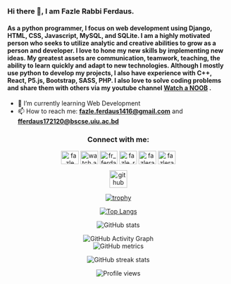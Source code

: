### Hi there 👋, I am Fazle Rabbi Ferdaus.
#### As a python programmer, I focus on web development using Django, HTML, CSS, Javascript, MySQL, and SQLite. I am a highly motivated person who seeks to utilize analytic and creative abilities to grow as a person and developer. I love to hone my new skills by implementing new ideas. My greatest assets are communication, teamwork, teaching, the ability to learn quickly and adapt to new technologies. Although I mostly use python to develop my projects, I also have experience with C++, React, P5.js, Bootstrap, SASS, PHP. I also love to solve coding problems and share them with others via my youtube channel [Watch a NOOB](https://www.youtube.com/channel/UCWToujZFgmCJHMJhxGITVTw) . 

- 🌱 I’m currently learning Web Development 
- 📫 How to reach me: **fazle.ferdaus1416@gmail.com**  and **fferdaus172120@bscse.uiu.ac.bd**

<h3 align="center">Connect with me:</h3>
<p align="center">
<a href="https://linkedin.com/in/fazle rabbi ferdaus" target="blank"><img align="center" src="https://cdn.jsdelivr.net/npm/simple-icons@3.0.1/icons/linkedin.svg" alt="fazle rabbi ferdaus" height="30" width="40" /></a>
<a href="https://www.youtube.com/c/watch a noob" target="blank"><img align="center" src="https://cdn.jsdelivr.net/npm/simple-icons@3.0.1/icons/youtube.svg" alt="watch a noob" height="30" width="40" /></a>
<a href="https://www.hackerrank.com/fr_ferdaus" target="blank"><img align="center" src="https://cdn.jsdelivr.net/npm/simple-icons@3.0.1/icons/hackerrank.svg" alt="fr_ferdaus" height="30" width="40" /></a>
<a href="https://codeforces.com/profile/fazle_rabbi_ferdaus" target="blank"><img align="center" src="https://cdn.jsdelivr.net/npm/simple-icons@3.0.1/icons/codeforces.svg" alt="fazle_rabbi_ferdaus" height="30" width="40" /></a>
<a href="https://www.leetcode.com/fazlerabbiferdaus" target="blank"><img align="center" src="https://cdn.jsdelivr.net/npm/simple-icons@3.0.1/icons/leetcode.svg" alt="fazlerabbiferdaus" height="30" width="40" /></a>
<a href="https://auth.geeksforgeeks.org/user/fazlerabbiferdaus" target="blank"><img align="center" src="https://cdn.jsdelivr.net/npm/simple-icons@3.0.1/icons/geeksforgeeks.svg" alt="fazlerabbiferdaus" height="30" width="40" /></a>
</p>

<div align="center">

[<img src='https://cdn.jsdelivr.net/npm/simple-icons@3.0.1/icons/github.svg' alt='github' height='40'>](https://github.com/FazleRabbbiferdaus172)  

[![trophy](https://github-profile-trophy.vercel.app/?username=FazleRabbbiferdaus172)](https://github.com/ryo-ma/github-profile-trophy)

[![Top Langs](https://github-readme-stats.vercel.app/api/top-langs/?username=FazleRabbbiferdaus172)](https://github.com/anuraghazra/github-readme-stats)

![GitHub stats](https://github-readme-stats.vercel.app/api?username=FazleRabbbiferdaus172&show_icons=true)  

![GitHub Activity Graph](https://activity-graph.herokuapp.com/graph?username=FazleRabbbiferdaus172)  
![GitHub metrics](https://metrics.lecoq.io/FazleRabbbiferdaus172)  

![GitHub streak stats](https://github-readme-streak-stats.herokuapp.com/?user=FazleRabbbiferdaus172)  

![Profile views](https://gpvc.arturio.dev/FazleRabbbiferdaus172)  
</div>
